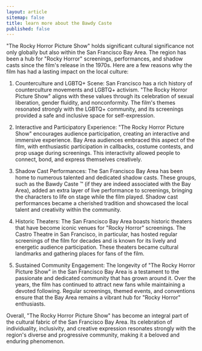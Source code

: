 ```yaml
---
layout: article
sitemap: false
title: learn more about the Bawdy Caste
published: false
---
```


"The Rocky Horror Picture Show" holds significant cultural significance not only globally but also within the San Francisco Bay Area. The region has been a hub for "Rocky Horror" screenings, performances, and shadow casts since the film's release in the 1970s. Here are a few reasons why the film has had a lasting impact on the local culture:

1. Counterculture and LGBTQ+ Scene: San Francisco has a rich history of counterculture movements and LGBTQ+ activism. "The Rocky Horror Picture Show" aligns with these values through its celebration of sexual liberation, gender fluidity, and nonconformity. The film's themes resonated strongly with the LGBTQ+ community, and its screenings provided a safe and inclusive space for self-expression.

2. Interactive and Participatory Experience: "The Rocky Horror Picture Show" encourages audience participation, creating an interactive and immersive experience. Bay Area audiences embraced this aspect of the film, with enthusiastic participation in callbacks, costume contests, and prop usage during screenings. This interactivity allowed people to connect, bond, and express themselves creatively.

3. Shadow Cast Performances: The San Francisco Bay Area has been home to numerous talented and dedicated shadow casts. These groups, such as the Bawdy Caste &trade; (if they are indeed associated with the Bay Area), added an extra layer of live performance to screenings, bringing the characters to life on stage while the film played. Shadow cast performances became a cherished tradition and showcased the local talent and creativity within the community.

4. Historic Theaters: The San Francisco Bay Area boasts historic theaters that have become iconic venues for "Rocky Horror" screenings. The Castro Theatre in San Francisco, in particular, has hosted regular screenings of the film for decades and is known for its lively and energetic audience participation. These theaters became cultural landmarks and gathering places for fans of the film.

5. Sustained Community Engagement: The longevity of "The Rocky Horror Picture Show" in the San Francisco Bay Area is a testament to the passionate and dedicated community that has grown around it. Over the years, the film has continued to attract new fans while maintaining a devoted following. Regular screenings, themed events, and conventions ensure that the Bay Area remains a vibrant hub for "Rocky Horror" enthusiasts.

Overall, "The Rocky Horror Picture Show" has become an integral part of the cultural fabric of the San Francisco Bay Area. Its celebration of individuality, inclusivity, and creative expression resonates strongly with the region's diverse and progressive community, making it a beloved and enduring phenomenon.
